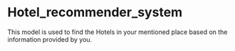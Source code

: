 # Hotel_recommender_system
This model is used to find the Hotels in your mentioned place based on the information provided by you.
